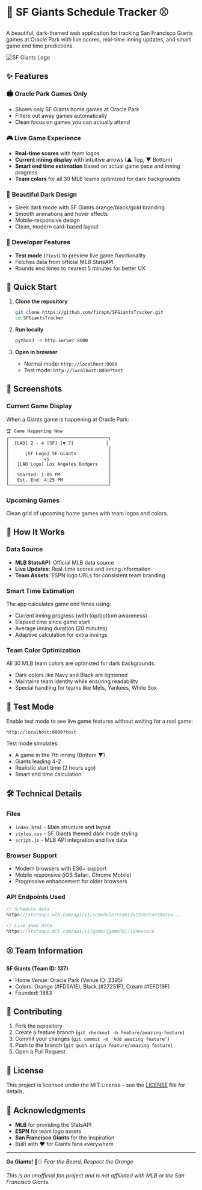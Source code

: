 # 🧡 SF Giants Schedule Tracker ⚾

A beautiful, dark-themed web application for tracking San Francisco Giants games at Oracle Park with live scores, real-time inning updates, and smart game end time predictions.

![SF Giants Logo](https://a.espncdn.com/i/teamlogos/mlb/500/sf.png)

## ✨ Features

### 🏟️ **Oracle Park Games Only**
- Shows only SF Giants home games at Oracle Park
- Filters out away games automatically
- Clean focus on games you can actually attend

### 🎮 **Live Game Experience**
- **Real-time scores** with team logos
- **Current inning display** with intuitive arrows (▲ Top, ▼ Bottom)
- **Smart end time estimation** based on actual game pace and inning progress
- **Team colors** for all 30 MLB teams optimized for dark backgrounds

### 🌙 **Beautiful Dark Design**
- Sleek dark mode with SF Giants orange/black/gold branding
- Smooth animations and hover effects
- Mobile-responsive design
- Clean, modern card-based layout

### 🔧 **Developer Features**
- **Test mode** (`?test`) to preview live game functionality
- Fetches data from official MLB StatsAPI
- Rounds end times to nearest 5 minutes for better UX

## 🚀 Quick Start

1. **Clone the repository**
   ```bash
   git clone https://github.com/fireph/SFGiantsTracker.git
   cd SFGiantsTracker
   ```

2. **Run locally**
   ```bash
   python3 -m http.server 8000
   ```
   
3. **Open in browser**
   - Normal mode: `http://localhost:8000`
   - Test mode: `http://localhost:8000?test`

## 📸 Screenshots

### Current Game Display
When a Giants game is happening at Oracle Park:
```
🏆 Game Happening Now
┌─────────────────────────────────────┐
│  [LAD] 2 - 4 [SF] [▼ 7]            │
│                                     │
│      [SF Logo] SF Giants            │
│             vs                      │
│   [LAD Logo] Los Angeles Dodgers    │
│                                     │
│   Started: 1:05 PM                  │
│   Est. End: 4:25 PM                 │
└─────────────────────────────────────┘
```

### Upcoming Games
Clean grid of upcoming home games with team logos and colors.

## 🎯 How It Works

### Data Source
- **MLB StatsAPI**: Official MLB data source
- **Live Updates**: Real-time scores and inning information
- **Team Assets**: ESPN logo URLs for consistent team branding

### Smart Time Estimation
The app calculates game end times using:
- Current inning progress (with top/bottom awareness)
- Elapsed time since game start
- Average inning duration (20 minutes)
- Adaptive calculation for extra innings

### Team Color Optimization
All 30 MLB team colors are optimized for dark backgrounds:
- Dark colors like Navy and Black are lightened
- Maintains team identity while ensuring readability
- Special handling for teams like Mets, Yankees, White Sox

## 🧪 Test Mode

Enable test mode to see live game features without waiting for a real game:

```
http://localhost:8000?test
```

Test mode simulates:
- A game in the 7th inning (Bottom ▼)
- Giants leading 4-2
- Realistic start time (2 hours ago)
- Smart end time calculation

## 🛠️ Technical Details

### Files
- `index.html` - Main structure and layout
- `styles.css` - SF Giants themed dark mode styling
- `script.js` - MLB API integration and live data

### Browser Support
- Modern browsers with ES6+ support
- Mobile responsive (iOS Safari, Chrome Mobile)
- Progressive enhancement for older browsers

### API Endpoints Used
```javascript
// Schedule data
https://statsapi.mlb.com/api/v1/schedule?teamId=137&startDate=...

// Live game data  
https://statsapi.mlb.com/api/v1/game/{gamePk}/linescore
```

## ⚾ Team Information

**SF Giants (Team ID: 137)**
- Home Venue: Oracle Park (Venue ID: 2395)
- Colors: Orange (#FD5A1E), Black (#27251F), Cream (#EFD19F)
- Founded: 1883

## 🤝 Contributing

1. Fork the repository
2. Create a feature branch (`git checkout -b feature/amazing-feature`)
3. Commit your changes (`git commit -m 'Add amazing feature'`)
4. Push to the branch (`git push origin feature/amazing-feature`)
5. Open a Pull Request

## 📝 License

This project is licensed under the MIT License - see the [LICENSE](LICENSE) file for details.

## 🙏 Acknowledgments

- **MLB** for providing the StatsAPI
- **ESPN** for team logo assets
- **San Francisco Giants** for the inspiration
- Built with ❤️ for Giants fans everywhere

---

**Go Giants!** 🧡⚾ *Fear the Beard, Respect the Orange*

*This is an unofficial fan project and is not affiliated with MLB or the San Francisco Giants.*